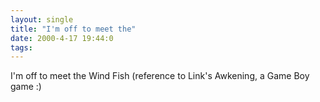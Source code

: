 ```yaml
---
layout: single
title: "I'm off to meet the"
date: 2000-4-17 19:44:0
tags: 
---
```


I'm off to meet the Wind Fish (reference to Link's Awkening, a Game Boy game :)

